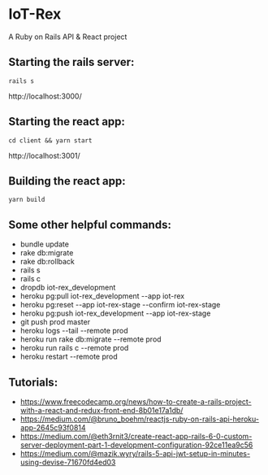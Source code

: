 # IoT-Rex
A Ruby on Rails API & React project

## Starting the rails server:
```
rails s
```

http://localhost:3000/

## Starting the react app:
```
cd client && yarn start
```

http://localhost:3001/

## Building the react app:
```
yarn build
```

## Some other helpful commands:
- bundle update
- rake db:migrate
- rake db:rollback
- rails s
- rails c
- dropdb iot-rex_development
- heroku pg:pull <postgresql-name> iot-rex_development --app iot-rex
- heroku pg:reset --app iot-rex-stage --confirm iot-rex-stage
- heroku pg:push iot-rex_development <postgresql-name> --app iot-rex-stage
- git push prod master
- heroku logs --tail --remote prod
- heroku run rake db:migrate --remote prod
- heroku run rails c --remote prod
- heroku restart --remote prod


## Tutorials:
- https://www.freecodecamp.org/news/how-to-create-a-rails-project-with-a-react-and-redux-front-end-8b01e17a1db/
- https://medium.com/@bruno_boehm/reactjs-ruby-on-rails-api-heroku-app-2645c93f0814
- https://medium.com/@eth3rnit3/create-react-app-rails-6-0-custom-server-deployment-part-1-development-configuration-92ce11ea9c56
- https://medium.com/@mazik.wyry/rails-5-api-jwt-setup-in-minutes-using-devise-71670fd4ed03
